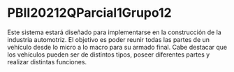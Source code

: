 # PBII20212QParcial1Grupo12

Este sistema estará diseñado para
implementarse en la construcción
de la industria automotriz. El
objetivo es poder reunir todas las
partes de un vehículo desde lo
micro a lo macro para su armado
final.
Cabe destacar que los vehículos
pueden ser de distintos tipos,
poseer diferentes partes y realizar
distintas funciones.
